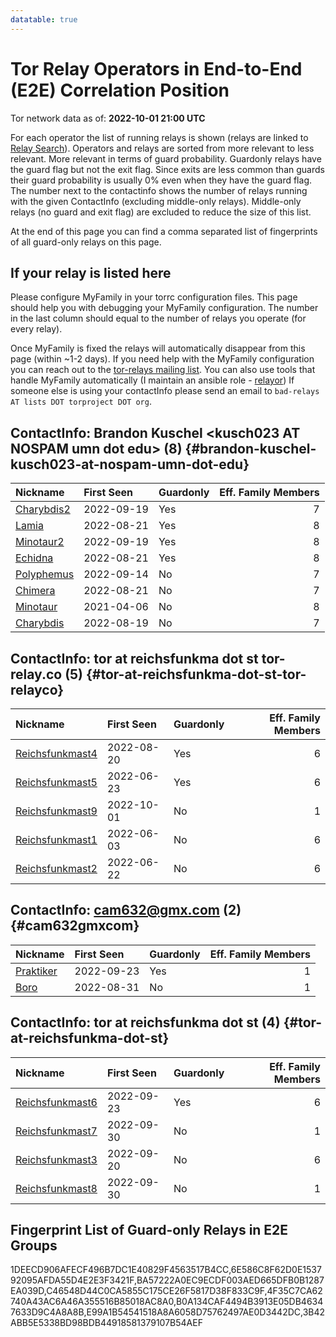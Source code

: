 ```yaml
---
datatable: true
---
```



# Tor Relay Operators in End-to-End (E2E) Correlation Position

Tor network data as of: **2022-10-01 21:00 UTC**

For each operator the list of running relays is shown (relays are linked to [Relay Search](https://metrics.torproject.org/rs.html)).
Operators and relays are sorted from more relevant to less relevant. More relevant in terms of guard probability.
Guardonly relays have the guard flag but not the exit flag.
Since exits are less common than guards their guard probability is usually 0% even when they have the guard flag.
The number next to the contactinfo shows the number of relays running with the given ContactInfo (excluding middle-only relays).
Middle-only relays (no guard and exit flag) are excluded to reduce the size of this list.

At the end of this page you can find a comma separated list of fingerprints of all guard-only relays on this page.

## If your relay is listed here
Please configure MyFamily in your torrc configuration files.
This page should help you with debugging your MyFamily configuration. The number in the last column should equal to the number of
relays you operate (for every relay).

Once MyFamily is fixed the relays will automatically disappear from this page (within ~1-2 days).
If you need help with the MyFamily configuration you can reach out to the
[tor-relays mailing list](https://lists.torproject.org/cgi-bin/mailman/listinfo/tor-relays).
You can also use tools that handle MyFamily automatically (I maintain an ansible role - 
[relayor](https://medium.com/@nusenu/deploying-tor-relays-with-ansible-6612593fa34d))
If someone else is using your contactInfo please send an email to ```bad-relays AT lists DOT torproject DOT org```.


## ContactInfo: Brandon Kuschel &lt;kusch023 AT NOSPAM umn dot edu&gt; (8) {#brandon-kuschel-kusch023-at-nospam-umn-dot-edu}

| Nickname                                                                                              | First Seen   | Guardonly   |   Eff. Family Members |
|:------------------------------------------------------------------------------------------------------|:-------------|:------------|----------------------:|
| [Charybdis2](https://metrics.torproject.org/rs.html#details/1DEECD906AFECF496B7DC1E40829F4563517B4CC) | 2022-09-19   | Yes         |                     7 |
| [Lamia](https://metrics.torproject.org/rs.html#details/C46548D44C0CA5855C175CE26F5817D38F833C9F)      | 2022-08-21   | Yes         |                     8 |
| [Minotaur2](https://metrics.torproject.org/rs.html#details/6E586C8F62D0E153792095AFDA55D4E2E3F3421F)  | 2022-09-19   | Yes         |                     8 |
| [Echidna](https://metrics.torproject.org/rs.html#details/BA57222A0EC9ECDF003AED665DFB0B1287EA039D)    | 2022-08-21   | Yes         |                     8 |
| [Polyphemus](https://metrics.torproject.org/rs.html#details/0CABED9159F1E4BE82879F5A34ED8D7349E931BD) | 2022-09-14   | No          |                     7 |
| [Chimera](https://metrics.torproject.org/rs.html#details/2946159CF9D8EAEB8C4A27F6A54B01A459DEE164)    | 2022-08-21   | No          |                     7 |
| [Minotaur](https://metrics.torproject.org/rs.html#details/8BDBE498180C41249D3230FC5092CB3EB5A62482)   | 2021-04-06   | No          |                     8 |
| [Charybdis](https://metrics.torproject.org/rs.html#details/CBF59EC5B9FD108092AE9149EFDAE41F882DA669)  | 2022-08-19   | No          |                     7 |

## ContactInfo: tor at reichsfunkma dot st tor-relay.co (5) {#tor-at-reichsfunkma-dot-st-tor-relayco}

| Nickname                                                                                                   | First Seen   | Guardonly   |   Eff. Family Members |
|:-----------------------------------------------------------------------------------------------------------|:-------------|:------------|----------------------:|
| [Reichsfunkmast4](https://metrics.torproject.org/rs.html#details/4F35C7CA62740A43AC6A46A355516B85018AC8A0) | 2022-08-20   | Yes         |                     6 |
| [Reichsfunkmast5](https://metrics.torproject.org/rs.html#details/B0A134CAF4494B3913E05DB46347633D9C4A8A8B) | 2022-06-23   | Yes         |                     6 |
| [Reichsfunkmast9](https://metrics.torproject.org/rs.html#details/0CF8D1A7921192BDED02CA577A7D93654B59B83A) | 2022-10-01   | No          |                     1 |
| [Reichsfunkmast1](https://metrics.torproject.org/rs.html#details/3B43FB4F237EBE3570CB06B500CA1E8B46EEAFA1) | 2022-06-03   | No          |                     6 |
| [Reichsfunkmast2](https://metrics.torproject.org/rs.html#details/F3A9588FB45F76DA4DE5B350C425C130F6FFA983) | 2022-06-22   | No          |                     6 |

## ContactInfo: cam632@gmx.com (2) {#cam632gmxcom}

| Nickname                                                                                             | First Seen   | Guardonly   |   Eff. Family Members |
|:-----------------------------------------------------------------------------------------------------|:-------------|:------------|----------------------:|
| [Praktiker](https://metrics.torproject.org/rs.html#details/E99A1B54541518A8A6058D75762497AE0D3442DC) | 2022-09-23   | Yes         |                     1 |
| [Boro](https://metrics.torproject.org/rs.html#details/5F4BCBC6E20AE074340D0A743E6F2EA4B51B09C1)      | 2022-08-31   | No          |                     1 |

## ContactInfo: tor at reichsfunkma dot st (4) {#tor-at-reichsfunkma-dot-st}

| Nickname                                                                                                   | First Seen   | Guardonly   |   Eff. Family Members |
|:-----------------------------------------------------------------------------------------------------------|:-------------|:------------|----------------------:|
| [Reichsfunkmast6](https://metrics.torproject.org/rs.html#details/3B42ABB5E5338BD98BDB44918581379107B54AEF) | 2022-09-23   | Yes         |                     6 |
| [Reichsfunkmast7](https://metrics.torproject.org/rs.html#details/3006DF6A83292E3472BEC461543CEB775C00BB9B) | 2022-09-30   | No          |                     1 |
| [Reichsfunkmast3](https://metrics.torproject.org/rs.html#details/99A6EDEC44F733ACAF2539B353118F36D27322E3) | 2022-09-20   | No          |                     6 |
| [Reichsfunkmast8](https://metrics.torproject.org/rs.html#details/E8B477C17E9FC1A535BBC2468957F7B9282A783A) | 2022-09-30   | No          |                     1 |


## Fingerprint List of Guard-only Relays in E2E Groups

1DEECD906AFECF496B7DC1E40829F4563517B4CC,6E586C8F62D0E153792095AFDA55D4E2E3F3421F,BA57222A0EC9ECDF003AED665DFB0B1287EA039D,C46548D44C0CA5855C175CE26F5817D38F833C9F,4F35C7CA62740A43AC6A46A355516B85018AC8A0,B0A134CAF4494B3913E05DB46347633D9C4A8A8B,E99A1B54541518A8A6058D75762497AE0D3442DC,3B42ABB5E5338BD98BDB44918581379107B54AEF